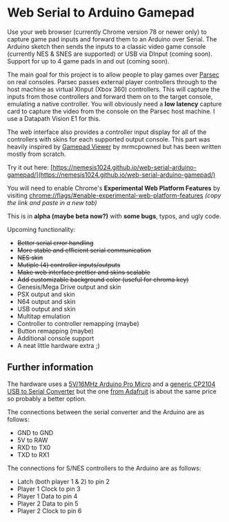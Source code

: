 # Web Serial to Arduino Gamepad

Use your web browser (currently Chrome version 78 or newer only) to capture game pad inputs and forward them to an Arduino over Serial.
The Arduino sketch then sends the inputs to a classic video game console (currently NES & SNES are supported) or USB via DInput (coming soon).
Support for up to 4 game pads in and out (coming soon).

The main goal for this project is to allow people to play games over [Parsec](https://parsec.app) on real consoles. 
Parsec passes external player controllers through to the host machine as virtual XInput (Xbox 360) controllers. 
This will capture the inputs from those controllers and forward them on to the target console, emulating a native controller.
You will obviously need a **low latency** capture card to capture the video from the console on the Parsec host machine. I use a Datapath Vision E1 for this. 

The web interface also provides a controller input display for all of the controllers with skins for each supported output console. 
This part was heavily inspired by [Gamepad Viewer](https://gamepadviewer.com) by mrmcpowned but has been written mostly from scratch.

Try it out here: [https://nemesis1024.github.io/web-serial-arduino-gamepad/](https://nemesis1024.github.io/web-serial-arduino-gamepad/)

You will need to enable Chrome's **Experimental Web Platform Features** by visiting [chrome://flags/#enable-experimental-web-platform-features](chrome://flags/#enable-experimental-web-platform-features)
_(copy the link and paste in a new tab)_

This is in **alpha (maybe beta now?)** with **some bugs**, typos, and ugly code.

Upcoming functionality:

- ~~Better serial error handling~~
- ~~More stable and efficient serial communication~~
- ~~NES skin~~
- ~~Mutiple (4) controller inputs/outputs~~
- ~~Make web interface prettier and skins scalable~~
- ~~Add customizable background color (useful for chroma key)~~
- Genesis/Mega Drive output and skin
- PSX output and skin
- N64 output and skin
- USB output and skin
- Multitap emulation
- Controller to controller remapping (maybe)
- Button remapping (maybe)
- Additional console support
- A neat little hardware extra ;)

## Further information

The hardware uses a [5V/16MHz Arduino Pro Micro](https://www.sparkfun.com/products/12640) and a [generic CP2104 USB to Serial Converter](https://www.amazon.com/NOYITO-CP2104-Serial-Converter-Adapter/dp/B07F5FPQH) 
but the one [from Adafruit](https://www.adafruit.com/product/3309) is about the same price so probably a better option. 

The connections between the serial converter and the Arduino are as follows:

- GND to GND
- 5V to RAW
- RXD to TX0
- TXD to RX1

The connections for S/NES controllers to the Arduino are as follows:

- Latch (both player 1 & 2) to pin 2
- Player 1 Clock to pin 3
- Player 1 Data to pin 4
- Player 2 Data to pin 5
- Player 2 Clock to pin 6

